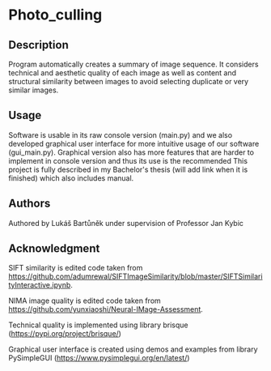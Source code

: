 # Photo_culling

## Description
Program automatically creates a summary of image sequence. It considers technical and aesthetic quality of each image as well as content and structural similarity between images to avoid selecting duplicate or very similar images. 

## Usage
Software is usable in its raw console version (main.py) and we also developed graphical user interface for more intuitive usage of our software (gui_main.py). Graphical version also has more features that are harder to implement in console version and thus its use is the recommended 
This project is fully described in my Bachelor's thesis (will add link when it is finished) which also includes manual.

## Authors
Authored by Lukáš Bartůněk under supervision of Professor Jan Kybic

## Acknowledgment
SIFT similarity is edited code taken from https://github.com/adumrewal/SIFTImageSimilarity/blob/master/SIFTSimilarityInteractive.ipynb.

NIMA image quality is edited code taken from https://github.com/yunxiaoshi/Neural-IMage-Assessment.

Technical quality is implemented using library brisque (https://pypi.org/project/brisque/)

Graphical user interface is created using demos and examples from library PySimpleGUI (https://www.pysimplegui.org/en/latest/)


